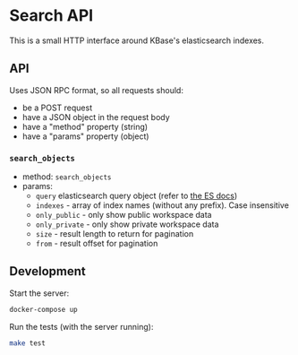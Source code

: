 # Search API

This is a small HTTP interface around KBase's elasticsearch indexes.

## API

Uses JSON RPC format, so all requests should:
* be a POST request
* have a JSON object in the request body
* have a "method" property (string)
* have a "params" property (object)

### `search_objects`

* method: `search_objects`
* params:
  * `query` elasticsearch query object (refer to [the ES docs](https://www.elastic.co/guide/en/elasticsearch/reference/5.5/search-request-body.html))
  * `indexes` - array of index names (without any prefix). Case insensitive
  * `only_public` - only show public workspace data
  * `only_private` - only show private workspace data
  * `size` - result length to return for pagination
  * `from` - result offset for pagination

## Development

Start the server:

```sh
docker-compose up
```

Run the tests (with the server running):

```sh
make test
```
